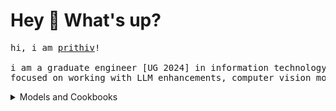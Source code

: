 # Hey 👋 What's up?

<pre>
hi, i am <a href='https://www.linkedin.com/in/prithiv-sakthi/'>prithiv</a>!

i am a graduate engineer [UG 2024] in information technology from <a href='https://www.gcee.ac.in/'>gcee</a>,  
focused on working with LLM enhancements, computer vision models, and improving multimodal AI capabilities. 
</pre>

<details>
  <summary>Models and Cookbooks</summary>

## Multimodal Models

| **Camel-Doc-OCR-080125** | **Lumian2-VLR-7B-Thinking** |
|---------------------------|------------------------------|
| [![HuggingFace](https://img.shields.io/badge/🤗-HuggingFace-yellow)](https://huggingface.co/prithivMLmods/Camel-Doc-OCR-080125) | [![HuggingFace](https://img.shields.io/badge/🤗-HuggingFace-yellow)](https://huggingface.co/prithivMLmods/Lumian2-VLR-7B-Thinking) |
| [![Collection](https://img.shields.io/badge/Collection-VLMs-blue)](https://huggingface.co/collections/prithivMLmods/multimodal-vlms-aug25-68a56aac39fe8084f3c168bd) | [![Collection](https://img.shields.io/badge/Collection-VLMs-blue)](https://huggingface.co/collections/prithivMLmods/multimodal-vlms-aug25-68a56aac39fe8084f3c168bd) |
| Advanced Qwen2.5-VL fine-tuned specialist for document retrieval, content extraction, and analysis recognition, delivering superior document comprehension with Opendoc2-Analysis-Recognition training. | High-fidelity vision-language reasoning system with explicit grounded reasoning, producing structured reasoning traces aligned with visual coordinates for explainable multimodal understanding and step-by-step analysis. |

| **Qwen2.5-VL-7B-Abliterated-Caption-it** | **DeepCaption-VLA-7B** |
|--------------------------------------------|-------------------------|
| [![HuggingFace](https://img.shields.io/badge/🤗-HuggingFace-yellow)](https://huggingface.co/prithivMLmods/Qwen2.5-VL-7B-Abliterated-Caption-it) | [![HuggingFace](https://img.shields.io/badge/🤗-HuggingFace-yellow)](https://huggingface.co/prithivMLmods/DeepCaption-VLA-7B) |
| [![Collection](https://img.shields.io/badge/Collection-Abliterated-purple)](https://huggingface.co/collections/prithivMLmods/vl-abliterated-caption-68a0443b63182e97a15c47a3) | [![Collection](https://img.shields.io/badge/Collection-DeepCaption-green)](https://huggingface.co/collections/prithivMLmods/deepcaption-attr-68b041172ebcb867e45c556a) |
| Uncensored captioning specialist generating highly detailed descriptions across complex visual categories and sensitive content, optimized for comprehensive image analysis across varying aspect ratios. | Precision image captioning model focused on defining visual properties, object attributes, and scene details with exceptional descriptive accuracy across diverse image spectrums and dimensional variations. |

| **Megalodon-OCR-Sync-0713** | **DREX-062225-exp** |
|------------------------------|---------------------|
| [![HuggingFace](https://img.shields.io/badge/🤗-HuggingFace-yellow)](https://huggingface.co/prithivMLmods/Megalodon-OCR-Sync-0713) | [![HuggingFace](https://img.shields.io/badge/🤗-HuggingFace-yellow)](https://huggingface.co/prithivMLmods/DREX-062225-exp) |
| [![Collection](https://img.shields.io/badge/Collection-OCR-orange)](https://huggingface.co/collections/prithivMLmods/captioning-ocr-doctable-687382e1da822008bb5c06f2) | [![Collection](https://img.shields.io/badge/Collection-VLMs-cyan)](https://huggingface.co/collections/prithivMLmods/multimodal-vlms-until-july25-688312e6b840e1e156f13027) |
| Qwen2.5-VL-3B specialist trained on 200K image pairs including 70K Corvus-OCR-Caption-Mix samples, optimized for document OCR captioning, image reasoning, and visual analysis across variational dimensions. | Document Retrieval and Extraction eXpert built on docscopeOCR-7B architecture, specialized for superior document analysis and information extraction with Opendoc2-Analysis-Recognition training optimization. |

For more, visit: [![HuggingFace](https://img.shields.io/badge/🤗-HuggingFace-yellow)](https://huggingface.co/prithivMLmods)

## Ranking Models: Text Gen
(Open LLM Leaderboard)

| **Galactic-Qwen-14B-Exp2** | **Sombrero-Opus-14B-Elite5** |
|----------------------------|-------------------------------|
| [![HuggingFace](https://img.shields.io/badge/🤗-HuggingFace-yellow)](https://huggingface.co/prithivMLmods/Galactic-Qwen-14B-Exp2) | [![HuggingFace](https://img.shields.io/badge/🤗-HuggingFace-yellow)](https://huggingface.co/prithivMLmods/Sombrero-Opus-14B-Elite5) |
| [![Leaderboard](https://img.shields.io/badge/Rank-59-green?logo=huggingface)](https://huggingface.co/spaces/open-llm-leaderboard/open_llm_leaderboard#/?search=prithivMLmods%2FGalactic-Qwen-14B-Exp2) | [![Leaderboard](https://img.shields.io/badge/Rank-104-orange?logo=huggingface)](https://huggingface.co/spaces/open-llm-leaderboard/open_llm_leaderboard#/?search=prithivMLmods%2FSombrero-Opus-14B-Elite5) |
| Advanced reasoning powerhouse optimized for general-purpose intelligence, excelling in contextual understanding, logical deduction, and complex multi-step problem-solving with superior performance metrics. | Elite conversational AI fine-tuned using advanced chain-of-thought reasoning methodologies and specialized datasets, delivering enhanced comprehension, structured responses, and intelligent dialogue capabilities. |

| **Viper-Coder-v1.1** | **Dinobot-Opus-14B-Exp** |
|-----------------------|---------------------------|
| [![HuggingFace](https://img.shields.io/badge/🤗-HuggingFace-yellow)](https://huggingface.co/prithivMLmods/Viper-Coder-v1.1) | [![HuggingFace](https://img.shields.io/badge/🤗-HuggingFace-yellow)](https://huggingface.co/prithivMLmods/Dinobot-Opus-14B-Exp) |
| [![Leaderboard](https://img.shields.io/badge/Rank-250-red?logo=huggingface)](https://huggingface.co/spaces/open-llm-leaderboard/open_llm_leaderboard#/?search=prithivMLmods%2FViper-Coder-v1.1) | [![Leaderboard](https://img.shields.io/badge/Rank-132-yellow?logo=huggingface)](https://huggingface.co/spaces/open-llm-leaderboard/open_llm_leaderboard#/?search=prithivMLmods%2FDinobot-Opus-14B-Exp) |
| Specialized coding AI fine-tuned on synthetic datasets leveraging cutting-edge coding logits and CoT methodologies, optimizing chain-of-thought reasoning and advanced logical problem-solving for programming tasks. | High-performance abliterated model based on Qwen 2.5 architecture, engineered for superior reasoning, detailed explanations, and conversational excellence with enhanced contextual understanding and multi-step analytical capabilities. |

For more, visit: [![HuggingFace](https://img.shields.io/badge/🤗-HuggingFace-yellow)](https://huggingface.co/spaces/open-llm-leaderboard/open_llm_leaderboard#/?search=prithivMLmods)

## Other Pages

| **Stranger Zone** | **Stranger Guard** |
|-------------------|-------------------|
| [![HuggingFace](https://img.shields.io/badge/🤗-HuggingFace-yellow)](https://huggingface.co/strangerzonehf) | [![HuggingFace](https://img.shields.io/badge/🤗-HuggingFace-yellow)](https://huggingface.co/strangerguardhf) |
| [![GitHub](https://img.shields.io/badge/GitHub-Repository-blue?logo=github)](https://github.com/Stranger-Zone) | [![GitHub](https://img.shields.io/badge/GitHub-Repository-blue?logo=github)](https://github.com/Stranger-Guard) |
| Building illustration adapters for diffusion models, The Stranger Zone specializes in intelligence development, focusing on fine-tuning models for computer vision ; text-to-image specialized adapters (LoRA). | Stranger Guard specializes in building strict content moderation models, with a core focus on advanced computer vision tasks. Our team develops precision-driven AI systems capable of detecting, classifying, and moderating visual content at scale. |


</details>



